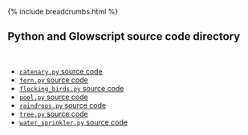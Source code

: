 {% include breadcrumbs.html %}

## Python and Glowscript source code directory
<div class="header_line"><br/></div>

- [`catenary.py` source code](catenary.py)
- [`fern.py` source code](fern.py)
- [`flocking_birds.py` source code](flocking_birds.py)
- [`pool.py` source code](pool.py)
- [`raindrops.py` source code](raindrops.py)
- [`tree.py` source code](tree.py)
- [`water_sprinkler.py` source code](water_sprinkler.py)


